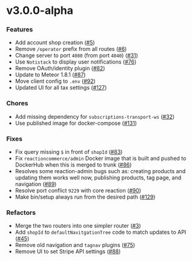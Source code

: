 # v3.0.0-alpha


### Features

- Add account shop creation ([#5](https://github.com/reactioncommerce/reaction-admin/pull/5))
- Remove `/operator` prefix from all routes ([#6](https://github.com/reactioncommerce/reaction-admin/pull/6))
- Change server to port `4080` (from port `4040`) ([#31](https://github.com/reactioncommerce/reaction-admin/pull/31))
- Use `Notistack` to display user notifications ([#76](https://github.com/reactioncommerce/reaction-admin/pull/76))
- Remove OAuth/identity plugin ([#82](https://github.com/reactioncommerce/reaction-admin/pull/82))
- Update to Meteor 1.8.1 ([#87](https://github.com/reactioncommerce/reaction-admin/pull/87))
- Move client config to `.env` ([#92](https://github.com/reactioncommerce/reaction-admin/pull/92))
- Updated UI for all tax settings ([#127](https://github.com/reactioncommerce/reaction-admin/pull/127))


### Chores

- Add missing dependency for `subscriptions-transport-ws` ([#32](https://github.com/reactioncommerce/reaction-admin/pull/32))
- Use published image for docker-compose ([#131](https://github.com/reactioncommerce/reaction-admin/pull/131))


### Fixes

- Fix query missing `$` in front of `shopId` ([#83](https://github.com/reactioncommerce/reaction-admin/pull/83))
- Fix `reactioncommerce/admin` Docker image that is built and pushed to DockerHub when this is merged to trunk ([#86](https://github.com/reactioncommerce/reaction-admin/pull/86))
- Resolves some reaction-admin bugs such as: creating products and updating them works well now, publishing products, tag page, and navigation ([#89](https://github.com/reactioncommerce/reaction-admin/pull/89))
- Resolve port conflict `9229` with core reaction ([#90](https://github.com/reactioncommerce/reaction-admin/pull/90))
- Make bin/setup always run from the desired path ([#129](https://github.com/reactioncommerce/reaction-admin/pull/129))


### Refactors

- Merge the two routers into one simpler router ([#3](https://github.com/reactioncommerce/reaction-admin/pull/3))
- Add `shopId` to `defaultNavitgationTree` code to match updates to API ([#45](https://github.com/reactioncommerce/reaction-admin/pull/45))
- Remove old navigation and `tagnav` plugins ([#75](https://github.com/reactioncommerce/reaction-admin/pull/75))
- Remove UI to set Stripe API settings ([#88](https://github.com/reactioncommerce/reaction-admin/pull/88))
